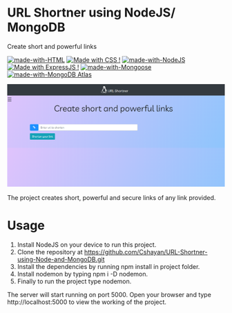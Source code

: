 # URL Shortner using NodeJS/ MongoDB

Create short and powerful links

[![made-with-HTML](https://img.shields.io/badge/Made%20with-HTML-1f425f.svg)](https://www.latex-project.org/)
[![Made with CSS !](https://img.shields.io/badge/Made%20with-SCSS-1abc9c.svg)](https://GitHub.com/Naereen/ama)
[![made-with-NodeJS](https://img.shields.io/badge/Made%20with-JS-1f425f.svg)](https://www.latex-project.org/)
[![Made with ExpressJS !](https://img.shields.io/badge/Made%20with-SCSS-1abc9c.svg)](https://GitHub.com/Naereen/ama)
[![made-with-Mongoose](https://img.shields.io/badge/Made%20with-HTML-1f425f.svg)](https://www.latex-project.org/)
[![made-with-MongoDB Atlas](https://img.shields.io/badge/Made%20with-JS-1f425f.svg)](https://www.latex-project.org/)

![Alt text](public/img/ss.png "Title")

The project creates short, powerful and secure links of any link provided.

# Usage

1.  Install NodeJS on your device to run this project.
2.  Clone the repository at https://github.com/Cshayan/URL-Shortner-using-Node-and-MongoDB.git
3.  Install the dependencies by running npm install in project folder.
4.  Install nodemon by typing npm i -D nodemon.
5.  Finally to run the project type nodemon.

The server will start running on port 5000. Open your browser and type http://localhost:5000 to view the working of
the project.
